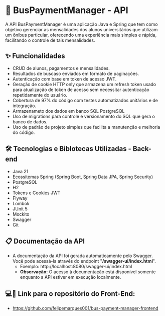 # 🚌 BusPaymentManager - API

A API BusPaymentManager é uma aplicação Java e Spring que tem como objetivo gerenciar as mensalidades dos alunos universitários que utilizam um ônibus particular, oferecendo uma experiência mais simples e rápida, facilitando o controle de tais mensalidades. 

## ✨ Funcionalidades
- CRUD de alunos, pagamentos e mensalidades.
- Resultados de buscaso enviados em formato de paginações.
- Autenticação com base em token de acesso JWT.
- Geração de cookie HTTP only que armazena um refresh token usado para atualização de token de acesso sem necessitar autenticação repetidamente do usuário.
- Cobertura de 97% do código com testes automatizados unitários e de integração.
- Armazenameto dos dados em banco SQL PostgreSQL
- Uso de migrations para controle e versionamento do SQL que gera o banco de dados.
- Uso de padrão de projeto simples que facilita a manutenção e melhoria do código. 

## 🛠 Tecnologias e Biblotecas Utilizadas - Back-end
- Java 21
- Ecossitemas Spring (Spring Boot, Spring Data JPA, Spring Security)
- PostgreSQL
- H2
- Tokens e Cookies JWT
- Flyway
- Lombok
- JUnit 5
- Mockito
- Swagger
- Git

## 📋 Documentação da API
- A documentação da API foi gerada automaticamente pelo Swagger. Você pode acessá-la através do endpoint "**/swagger-ui/index.html**".
  - Exemplo: http://localhost:8080/swagger-ui/index.html
  - **Observação:** O acesso à documentação está disponível somente enquanto a API estiver em execução localmente.
  
## 💻📱 Link para o repositório do Front-End:
- https://github.com/felipemarques001/bus-payment-manager-frontend
